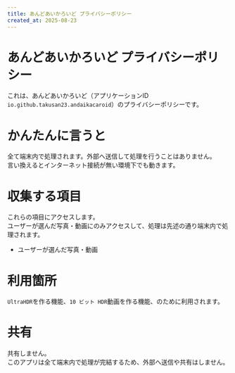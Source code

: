 ```yaml
---
title: あんどあいかろいど プライバシーポリシー
created_at: 2025-08-23
---
```


# あんどあいかろいど プライバシーポリシー
これは、あんどあいかろいど（アプリケーションID `io.github.takusan23.andaikacaroid`）のプライバシーポリシーです。

# かんたんに言うと
全て端末内で処理されます。外部へ送信して処理を行うことはありません。  
言い換えるとインターネット接続が無い環境下でも動きます。

# 収集する項目
これらの項目にアクセスします。  
ユーザーが選んだ写真・動画にのみアクセスして、処理は先述の通り端末内で処理されます。

- ユーザーが選んだ写真・動画

# 利用箇所
`UltraHDR`を作る機能、`10 ビット HDR`動画を作る機能、のために利用されます。

# 共有
共有しません。  
このアプリは全て端末内で処理が完結するため、外部へ送信や共有はしません。